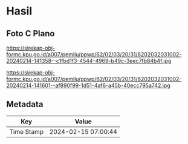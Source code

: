 # Hasil

## Foto C Plano

https://sirekap-obj-formc.kpu.go.id/a007/pemilu/ppwp/62/02/03/20/31/6202032031002-20240214-141358--c1fbd1f3-4544-4969-b49c-3eec7fb84b4f.jpg

https://sirekap-obj-formc.kpu.go.id/a007/pemilu/ppwp/62/02/03/20/31/6202032031002-20240214-141601--af890f99-1d51-4af6-a45b-40ecc795a742.jpg


## Metadata

| Key        | Value               |
| ---------- | ------------------- |
| Time Stamp | 2024-02-15 07:00:44 |



